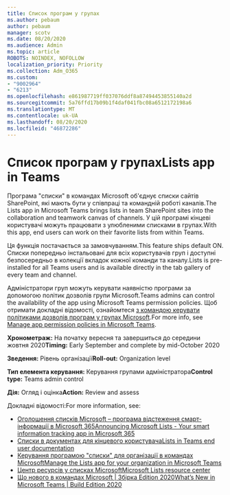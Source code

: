 ```yaml
---
title: Список програм у групах
ms.author: pebaum
author: pebaum
manager: scotv
ms.date: 08/20/2020
ms.audience: Admin
ms.topic: article
ROBOTS: NOINDEX, NOFOLLOW
localization_priority: Priority
ms.collection: Adm_O365
ms.custom:
- "9002964"
- "6213"
ms.openlocfilehash: e861987719ff037076ddf8a87494453855140a2d
ms.sourcegitcommit: 5a76ffd17b09b1f4daf041fbc08a6512172198a6
ms.translationtype: MT
ms.contentlocale: uk-UA
ms.lasthandoff: 08/20/2020
ms.locfileid: "46872286"
---
```

# <a name="lists-app-in-teams"></a><span data-ttu-id="f25f4-102">Список програм у групах</span><span class="sxs-lookup"><span data-stu-id="f25f4-102">Lists app in Teams</span></span>

<span data-ttu-id="f25f4-103">Програма "списки" в командах Microsoft об'єднує списки сайтів SharePoint, які мають бути у співпраці та командній роботі каналів.</span><span class="sxs-lookup"><span data-stu-id="f25f4-103">The Lists app in Microsoft Teams brings lists in team SharePoint sites into the collaboration and teamwork canvas of channels.</span></span> <span data-ttu-id="f25f4-104">У цій програмі кінцеві користувачі можуть працювати з улюбленими списками в групах.</span><span class="sxs-lookup"><span data-stu-id="f25f4-104">With this app, end users can work on their favorite lists from within Teams.</span></span>  

<span data-ttu-id="f25f4-105">Ця функція постачається за замовчуванням.</span><span class="sxs-lookup"><span data-stu-id="f25f4-105">This feature ships default ON.</span></span> <span data-ttu-id="f25f4-106">Списки попередньо інстальовані для всіх користувачів груп і доступні безпосередньо в колекції вкладок кожної команди та каналу.</span><span class="sxs-lookup"><span data-stu-id="f25f4-106">Lists is pre-installed for all Teams users and is available directly in the tab gallery of every team and channel.</span></span>  

<span data-ttu-id="f25f4-107">Адміністратори груп можуть керувати наявністю програми за допомогою політик дозволів групи Microsoft.</span><span class="sxs-lookup"><span data-stu-id="f25f4-107">Teams admins can control the availability of the app using Microsoft Teams permission policies.</span></span> <span data-ttu-id="f25f4-108">Щоб отримати докладні відомості, ознайомтеся [з командою керувати політиками дозволів програм у групах Microsoft](https://docs.microsoft.com/microsoftteams/teams-app-permission-policies).</span><span class="sxs-lookup"><span data-stu-id="f25f4-108">For more info, see [Manage app permission policies in Microsoft Teams](https://docs.microsoft.com/microsoftteams/teams-app-permission-policies).</span></span>

<span data-ttu-id="f25f4-109">**Хронометраж:** На початку вересня та завершиться до середини жовтня 2020</span><span class="sxs-lookup"><span data-stu-id="f25f4-109">**Timing:** Early September and complete by mid-October 2020</span></span>  

<span data-ttu-id="f25f4-110">**Зведення:** Рівень організації</span><span class="sxs-lookup"><span data-stu-id="f25f4-110">**Roll-out:** Organization level</span></span>  

<span data-ttu-id="f25f4-111">**Тип елемента керування:**  Керування групами адміністратора</span><span class="sxs-lookup"><span data-stu-id="f25f4-111">**Control type:**  Teams admin control</span></span>  

<span data-ttu-id="f25f4-112">**Дія:**  Огляд і оцінка</span><span class="sxs-lookup"><span data-stu-id="f25f4-112">**Action:**  Review and assess</span></span>

<span data-ttu-id="f25f4-113">Докладні відомості:</span><span class="sxs-lookup"><span data-stu-id="f25f4-113">For more information, see:</span></span> 

- [<span data-ttu-id="f25f4-114">Оголошення списків Microsoft – програма відстеження смарт-інформації в Microsoft 365</span><span class="sxs-lookup"><span data-stu-id="f25f4-114">Announcing Microsoft Lists - Your smart information tracking app in Microsoft 365</span></span>](https://techcommunity.microsoft.com/t5/microsoft-365-blog/announcing-microsoft-lists-your-smart-information-tracking-app/ba-p/1372233)
- [<span data-ttu-id="f25f4-115">Списки в документах для кінцевого користувача</span><span class="sxs-lookup"><span data-stu-id="f25f4-115">Lists in Teams end user documentation</span></span>](https://support.microsoft.com/office/get-started-with-lists-in-microsoft-taeams-c971e46b-b36c-491b-9c35-efeddd0297db)
- [<span data-ttu-id="f25f4-116">Керування програмою "списки" для організації в командах Microsoft</span><span class="sxs-lookup"><span data-stu-id="f25f4-116">Manage the Lists app for your organization in Microsoft Teams</span></span>](https://docs.microsoft.com/microsoftteams/manage-lists-app)
- [<span data-ttu-id="f25f4-117">Центр ресурсів у списках Microsoft</span><span class="sxs-lookup"><span data-stu-id="f25f4-117">Microsoft Lists resource center</span></span>](https://aka.ms/MSLists)
- [<span data-ttu-id="f25f4-118">Що нового в командах Microsoft | Збірка Edition 2020</span><span class="sxs-lookup"><span data-stu-id="f25f4-118">What’s New in Microsoft Teams | Build Edition 2020</span></span>](https://techcommunity.microsoft.com/t5/microsoft-teams-blog/what-s-new-in-microsoft-teams-build-edition-2020/ba-p/1394224)